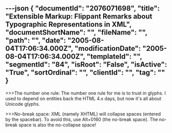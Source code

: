 ---json
{
  "documentId": "2076071698",
  "title": "Extensible Markup: Flippant Remarks about Typographic Representations in XML",
  "documentShortName": "",
  "fileName": "",
  "path": "",
  "date": "2005-08-04T17:06:34.000Z",
  "modificationDate": "2005-08-04T17:06:34.000Z",
  "templateId": "",
  "segmentId": "84",
  "isRoot": "False",
  "isActive": "True",
  "sortOrdinal": "",
  "clientId": "",
  "tag": ""
}
---

&gt;&gt;&gt;The number one rule:
The number one rule for me is to trust in glyphs. I used to depend on entities back the HTML 4.x days, but now it's all about Unicode glyphs.

&gt;&gt;&gt;No-break space:
XML (namely XHTML) will collapse spaces (entered by the spacebar). To avoid this, use Alt+0160 (the no-break space). The no-break space is also the no-collapse space!
